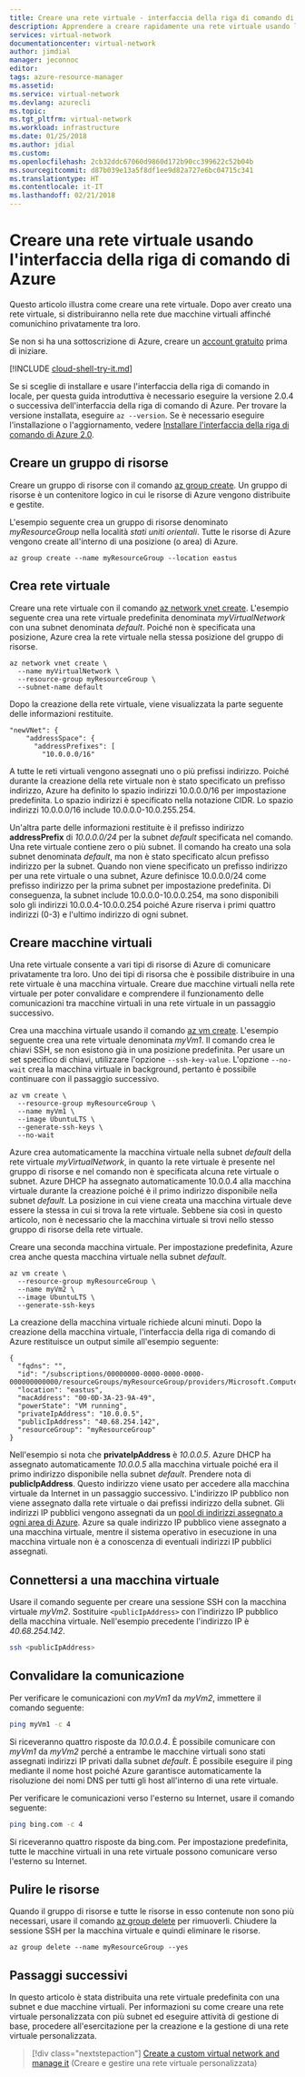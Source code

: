 ```yaml
---
title: Creare una rete virtuale - interfaccia della riga di comando di Azure | Microsoft Docs
description: Apprendere a creare rapidamente una rete virtuale usando l'interfaccia della riga di comando di Azure. Una rete virtuale consente a molti tipi di risorse di Azure di comunicare privatamente tra loro.
services: virtual-network
documentationcenter: virtual-network
author: jimdial
manager: jeconnoc
editor: 
tags: azure-resource-manager
ms.assetid: 
ms.service: virtual-network
ms.devlang: azurecli
ms.topic: 
ms.tgt_pltfrm: virtual-network
ms.workload: infrastructure
ms.date: 01/25/2018
ms.author: jdial
ms.custom: 
ms.openlocfilehash: 2cb32ddc67060d9860d172b90cc399622c52b04b
ms.sourcegitcommit: d87b039e13a5f8df1ee9d82a727e6bc04715c341
ms.translationtype: HT
ms.contentlocale: it-IT
ms.lasthandoff: 02/21/2018
---
```

# <a name="create-a-virtual-network-using-the-azure-cli"></a>Creare una rete virtuale usando l'interfaccia della riga di comando di Azure

Questo articolo illustra come creare una rete virtuale. Dopo aver creato una rete virtuale, si distribuiranno nella rete due macchine virtuali affinché comunichino privatamente tra loro.

Se non si ha una sottoscrizione di Azure, creare un [account gratuito](https://azure.microsoft.com/free/?WT.mc_id=A261C142F) prima di iniziare.

[!INCLUDE [cloud-shell-try-it.md](../../includes/cloud-shell-try-it.md)]

Se si sceglie di installare e usare l'interfaccia della riga di comando in locale, per questa guida introduttiva è necessario eseguire la versione 2.0.4 o successiva dell'interfaccia della riga di comando di Azure. Per trovare la versione installata, eseguire `az --version`. Se è necessario eseguire l'installazione o l'aggiornamento, vedere [Installare l'interfaccia della riga di comando di Azure 2.0](/cli/azure/install-azure-cli). 

## <a name="create-a-resource-group"></a>Creare un gruppo di risorse

Creare un gruppo di risorse con il comando [az group create](/cli/azure/group#az_group_create). Un gruppo di risorse è un contenitore logico in cui le risorse di Azure vengono distribuite e gestite. 

L'esempio seguente crea un gruppo di risorse denominato *myResourceGroup* nella località *stati uniti orientali*. Tutte le risorse di Azure vengono create all'interno di una posizione (o area) di Azure.

```azurecli-interactive 
az group create --name myResourceGroup --location eastus
```

## <a name="create-a-virtual-network"></a>Crea rete virtuale

Creare una rete virtuale con il comando [az network vnet create](/cli/azure/network/vnet#az_network_vnet_create). L'esempio seguente crea una rete virtuale predefinita denominata *myVirtualNetwork* con una subnet denominata *default*. Poiché non è specificata una posizione, Azure crea la rete virtuale nella stessa posizione del gruppo di risorse.

```azurecli-interactive 
az network vnet create \
  --name myVirtualNetwork \
  --resource-group myResourceGroup \
  --subnet-name default
```

Dopo la creazione della rete virtuale, viene visualizzata la parte seguente delle informazioni restituite.

```azurecli
"newVNet": {
    "addressSpace": {
      "addressPrefixes": [
        "10.0.0.0/16"
```

A tutte le reti virtuali vengono assegnati uno o più prefissi indirizzo. Poiché durante la creazione della rete virtuale non è stato specificato un prefisso indirizzo, Azure ha definito lo spazio indirizzi 10.0.0.0/16 per impostazione predefinita. Lo spazio indirizzi è specificato nella notazione CIDR. Lo spazio indirizzi 10.0.0.0/16 include 10.0.0.0-10.0.255.254.

Un'altra parte delle informazioni restituite è il prefisso indirizzo **addressPrefix** di *10.0.0.0/24* per la subnet *default* specificata nel comando. Una rete virtuale contiene zero o più subnet. Il comando ha creato una sola subnet denominata *default*, ma non è stato specificato alcun prefisso indirizzo per la subnet. Quando non viene specificato un prefisso indirizzo per una rete virtuale o una subnet, Azure definisce 10.0.0.0/24 come prefisso indirizzo per la prima subnet per impostazione predefinita. Di conseguenza, la subnet include 10.0.0.0-10.0.0.254, ma sono disponibili solo gli indirizzi 10.0.0.4-10.0.0.254 poiché Azure riserva i primi quattro indirizzi (0-3) e l'ultimo indirizzo di ogni subnet.

## <a name="create-virtual-machines"></a>Creare macchine virtuali

Una rete virtuale consente a vari tipi di risorse di Azure di comunicare privatamente tra loro. Uno dei tipi di risorsa che è possibile distribuire in una rete virtuale è una macchina virtuale. Creare due macchine virtuali nella rete virtuale per poter convalidare e comprendere il funzionamento delle comunicazioni tra macchine virtuali in una rete virtuale in un passaggio successivo.

Crea una macchina virtuale usando il comando [az vm create](/cli/azure/vm#az_vm_create). L'esempio seguente crea una rete virtuale denominata *myVm1*. Il comando crea le chiavi SSH, se non esistono già in una posizione predefinita. Per usare un set specifico di chiavi, utilizzare l'opzione `--ssh-key-value`. L'opzione `--no-wait` crea la macchina virtuale in background, pertanto è possibile continuare con il passaggio successivo.

```azurecli-interactive 
az vm create \
  --resource-group myResourceGroup \
  --name myVm1 \
  --image UbuntuLTS \
  --generate-ssh-keys \
  --no-wait
```

Azure crea automaticamente la macchina virtuale nella subnet *default* della rete virtuale *myVirtualNetwork*, in quanto la rete virtuale è presente nel gruppo di risorse e nel comando non è specificata alcuna rete virtuale o subnet. Azure DHCP ha assegnato automaticamente 10.0.0.4 alla macchina virtuale durante la creazione poiché è il primo indirizzo disponibile nella subnet *default*. La posizione in cui viene creata una macchina virtuale deve essere la stessa in cui si trova la rete virtuale. Sebbene sia così in questo articolo, non è necessario che la macchina virtuale si trovi nello stesso gruppo di risorse della rete virtuale.

Creare una seconda macchina virtuale. Per impostazione predefinita, Azure crea anche questa macchina virtuale nella subnet *default*.

```azurecli-interactive 
az vm create \
  --resource-group myResourceGroup \
  --name myVm2 \
  --image UbuntuLTS \
  --generate-ssh-keys
```

La creazione della macchina virtuale richiede alcuni minuti. Dopo la creazione della macchina virtuale, l'interfaccia della riga di comando di Azure restituisce un output simile all'esempio seguente: 

```azurecli 
{
  "fqdns": "",
  "id": "/subscriptions/00000000-0000-0000-0000-000000000000/resourceGroups/myResourceGroup/providers/Microsoft.Compute/virtualMachines/myVm1",
  "location": "eastus",
  "macAddress": "00-0D-3A-23-9A-49",
  "powerState": "VM running",
  "privateIpAddress": "10.0.0.5",
  "publicIpAddress": "40.68.254.142",
  "resourceGroup": "myResourceGroup"
}
```

Nell'esempio si nota che **privateIpAddress** è *10.0.0.5*. Azure DHCP ha assegnato automaticamente *10.0.0.5* alla macchina virtuale poiché era il primo indirizzo disponibile nella subnet *default*. Prendere nota di **publicIpAddress**. Questo indirizzo viene usato per accedere alla macchina virtuale da Internet in un passaggio successivo. L'indirizzo IP pubblico non viene assegnato dalla rete virtuale o dai prefissi indirizzo della subnet. Gli indirizzi IP pubblici vengono assegnati da un [pool di indirizzi assegnato a ogni area di Azure](https://www.microsoft.com/download/details.aspx?id=41653). Azure sa quale indirizzo IP pubblico viene assegnato a una macchina virtuale, mentre il sistema operativo in esecuzione in una macchina virtuale non è a conoscenza di eventuali indirizzi IP pubblici assegnati.

## <a name="connect-to-a-virtual-machine"></a>Connettersi a una macchina virtuale

Usare il comando seguente per creare una sessione SSH con la macchina virtuale *myVm2*. Sostituire `<publicIpAddress>` con l'indirizzo IP pubblico della macchina virtuale. Nell'esempio precedente l'indirizzo IP è *40.68.254.142*.

```bash 
ssh <publicIpAddress>
```

## <a name="validate-communication"></a>Convalidare la comunicazione

Per verificare le comunicazioni con *myVm1* da *myVm2*, immettere il comando seguente:

```bash
ping myVm1 -c 4
```

Si riceveranno quattro risposte da *10.0.0.4*. È possibile comunicare con *myVm1* da *myVm2* perché a entrambe le macchine virtuali sono stati assegnati indirizzi IP privati dalla subnet *default*. È possibile eseguire il ping mediante il nome host poiché Azure garantisce automaticamente la risoluzione dei nomi DNS per tutti gli host all'interno di una rete virtuale.

Per verificare le comunicazioni verso l'esterno su Internet, usare il comando seguente:

```bash
ping bing.com -c 4
```

Si riceveranno quattro risposte da bing.com. Per impostazione predefinita, tutte le macchine virtuali in una rete virtuale possono comunicare verso l'esterno su Internet.

## <a name="clean-up-resources"></a>Pulire le risorse

Quando il gruppo di risorse e tutte le risorse in esso contenute non sono più necessari, usare il comando [az group delete](/cli/azure/group#az_group_delete) per rimuoverli. Chiudere la sessione SSH per la macchina virtuale e quindi eliminare le risorse.

```azurecli-interactive 
az group delete --name myResourceGroup --yes
```

## <a name="next-steps"></a>Passaggi successivi

In questo articolo è stata distribuita una rete virtuale predefinita con una subnet e due macchine virtuali. Per informazioni su come creare una rete virtuale personalizzata con più subnet ed eseguire attività di gestione di base, procedere all'esercitazione per la creazione e la gestione di una rete virtuale personalizzata.


> [!div class="nextstepaction"]
> [Create a custom virtual network and manage it](virtual-networks-create-vnet-arm-pportal.md#azure-cli) (Creare e gestire una rete virtuale personalizzata)
